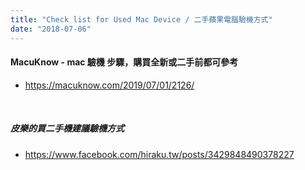 ```yaml
---
title: "Check list for Used Mac Device / 二手蘋果電腦驗機方式"
date: "2018-07-06"
---
```


#### MacuKnow - mac 驗機 步驟，購買全新或二手前都可參考
* https://macuknow.com/2019/07/01/2126/

</br>

##### 皮樂的買二手機建議驗機方式
* https://www.facebook.com/hiraku.tw/posts/3429848490378227

